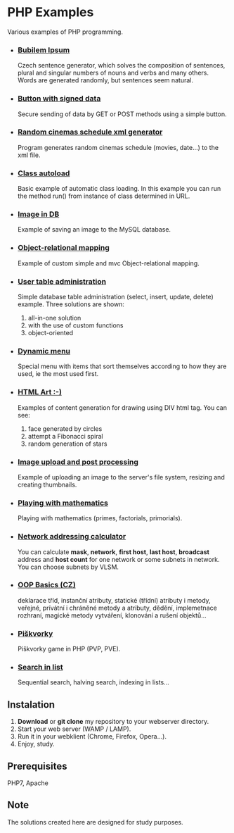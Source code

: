 # PHP Examples

Various examples of PHP programming.

- ### [Bubilem Ipsum](bubilem-ipsum)

  Czech sentence generator, which solves the composition of sentences, plural and singular numbers of nouns and verbs and many others. Words are generated randomly, but sentences seem natural.

- ### [Button with signed data](button-with-signed-data)

  Secure sending of data by GET or POST methods using a simple button.

- ### [Random cinemas schedule xml generator](cinemas_schedule_xml_generator)

  Program generates random cinemas schedule (movies, date...) to the xml file.

- ### [Class autoload](class-autoload)

  Basic example of automatic class loading. In this example you can run the method run() from instance of class determined in URL.

- ### [Image in DB](db-blob-image)

  Example of saving an image to the MySQL database.

- ### [Object-relational mapping](db-orm)

  Example of custom simple and mvc Object-relational mapping.

- ### [User table administration](db-user-administration)

  Simple database table administration (select, insert, update, delete) example. Three solutions are shown:

  1. all-in-one solution
  2. with the use of custom functions
  3. object-oriented

- ### [Dynamic menu](dynamic-menu)

  Special menu with items that sort themselves according to how they are used, ie the most used first.

- ### [HTML Art :-)](html-art)

  Examples of content generation for drawing using DIV html tag. You can see:

  1. face generated by circles
  2. attempt a Fibonacci spiral
  3. random generation of stars

- ### [Image upload and post processing](image-upload-postprocessing)

  Example of uploading an image to the server's file system, resizing and creating thumbnails.

- ### [Playing with mathematics](math)

  Playing with mathematics (primes, factorials, primorials).

- ### [Network addressing calculator](network-addressing)

  You can calculate **mask**, **network**, **first host**, **last host**, **broadcast** address and **host count** for one network or some subnets in network. You can choose subnets by VLSM.

- ### [OOP Basics (CZ)](oop-basics)

  deklarace tříd, instanční atributy, statické (třídní) atributy i metody, veřejné, prívátní i chráněné metody a atributy, dědění, implemetnace rozhraní, magické metody vytváření, klonování a rušení objektů...

- ### [Piškvorky](piskvorky)

  Piškvorky game in PHP (PVP, PVE).

- ### [Search in list](search-in-list)

  Sequential search, halving search, indexing in lists...

## Instalation

1. **Download** or **git clone** my repository to your webserver directory.
2. Start your web server (WAMP / LAMP).
3. Run it in your webklient (Chrome, Firefox, Opera...).
4. Enjoy, study.

## Prerequisites

PHP7, Apache

## Note

The solutions created here are designed for study purposes.
